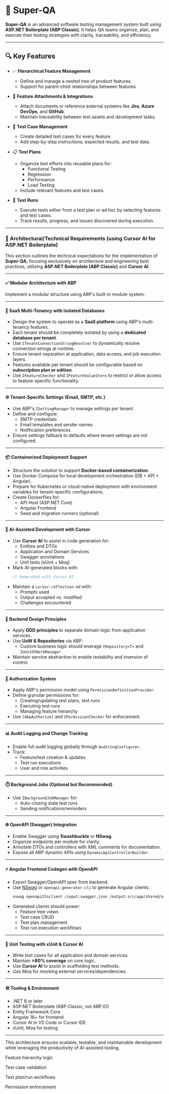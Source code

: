 # 🧪 Super-QA

**Super-QA** is an advanced software testing management system built using **ASP.NET Boilerplate (ABP Classic)**. It helps QA teams organize, plan, and execute their testing strategies with clarity, traceability, and efficiency.

---

## 🔍 Key Features

- ✅ **Hierarchical Feature Management**
  - Define and manage a nested tree of product features.
  - Support for parent-child relationships between features.

- 📎 **Feature Attachments & Integrations**
  - Attach documents or reference external systems like **Jira**, **Azure DevOps**, and **GitHub**.
  - Maintain traceability between test assets and development tasks.

- 🧪 **Test Case Management**
  - Create detailed test cases for every feature.
  - Add step-by-step instructions, expected results, and test data.

- 📋 **Test Plans**
  - Organize test efforts into reusable plans for:
    - Functional Testing
    - Regression
    - Performance
    - Load Testing
  - Include relevant features and test cases.

- 🚀 **Test Runs**
  - Execute tests either from a test plan or ad hoc by selecting features and test cases.
  - Track results, progress, and issues discovered during execution.

---

### 🧪 Architectural/Technical Requirements (using Cursor AI for ASP.NET Boilerplate)

This section outlines the technical expectations for the implementation of **Super-QA**, focusing exclusively on architecture and engineering best practices, utilizing **ASP.NET Boilerplate (ABP Classic)** and **Cursor AI**.

---

#### ✅ Modular Architecture with ABP

Implement a modular structure using ABP's built-in module system.

---

#### 🏢 SaaS Multi-Tenancy with Isolated Databases

- Design the system to operate as a **SaaS platform** using ABP's multi-tenancy features.
- Each tenant should be completely isolated by using a **dedicated database per tenant**.
- Use `ITenantConnectionStringResolver` to dynamically resolve connection strings at runtime.
- Ensure tenant separation at application, data access, and job execution layers.
- Features available per tenant should be configurable based on **subscription plan or edition**.
- Use `IFeatureChecker` and `IFeatureValueStore` to restrict or allow access to feature-specific functionality.

---

#### ⚙️ Tenant-Specific Settings (Email, SMTP, etc.)

- Use ABP's `ISettingManager` to manage settings per tenant.
- Define and configure:
  - SMTP credentials
  - Email templates and sender names
  - Notification preferences
- Ensure settings fallback to defaults where tenant settings are not configured.

---

#### 📦 Containerized Deployment Support

- Structure the solution to support **Docker-based containerization**.
- Use Docker Compose for local development orchestration (DB + API + Angular).
- Prepare for Kubernetes or cloud-native deployment with environment variables for tenant-specific configurations.
- Create Dockerfiles for:
  - API Host (ASP.NET Core)
  - Angular Frontend
  - Seed and migration runners (optional)

---

#### 🤖 AI-Assisted Development with Cursor

- Use **Cursor AI** to assist in code generation for:
  - Entities and DTOs
  - Application and Domain Services
  - Swagger annotations
  - Unit tests (xUnit + Moq)
- Mark AI-generated blocks with:
  ```csharp
  // Generated with Cursor AI
  ```
- Maintain a `cursor-reflection.md` with:
  - Prompts used
  - Output accepted vs. modified
  - Challenges encountered

---

#### 🧠 Backend Design Principles

- Apply **DDD principles** to separate domain logic from application services.
- Use **UoW & Repositories** via ABP:
  - Custom business logic should leverage `IRepository<T>` and `IUnitOfWorkManager`
- Maintain service abstraction to enable testability and inversion of control.

---

#### 🔐 Authorization System

- Apply ABP's permission model using `PermissionDefinitionProvider`.
- Define granular permissions for:
  - Creating/updating test plans, test runs
  - Executing test runs
  - Managing feature hierarchy
- Use `[AbpAuthorize]` and `IPermissionChecker` for enforcement.

---

#### 📊 Audit Logging and Change Tracking

- Enable full audit logging globally through `AuditingConfigurer`.
- Track:
  - Feature/test creation & updates
  - Test run executions
  - User and role activities

---

#### ⏱️ Background Jobs (Optional but Recommended)

- Use `IBackgroundJobManager` for:
  - Auto-closing stale test runs
  - Sending notifications/reminders

---

#### 🌐 OpenAPI (Swagger) Integration

- Enable Swagger using **Swashbuckle** or **NSwag**.
- Organize endpoints per module for clarity.
- Annotate DTOs and controllers with XML comments for documentation.
- Expose all ABP dynamic APIs using `DynamicApiControllerBuilder`.

---

#### ⚡ Angular Frontend Codegen with OpenAPI

- Export Swagger/OpenAPI spec from backend.
- Use [NSwag](https://github.com/RicoSuter/NSwag) or `openapi-generator-cli` to generate Angular clients:
  ```bash
  nswag openapi2tsclient /input:swagger.json /output:src/app/shared/api.ts
  ```
- Generated clients should power:
  - Feature tree views
  - Test case CRUD
  - Test plan management
  - Test run execution workflows

---

#### 🧪 Unit Testing with xUnit & Cursor AI

- Write test cases for all application and domain services.
- Maintain **>80% coverage** on core logic.
- Use **Cursor AI** to assist in scaffolding test methods.
- Use Moq for mocking external services/dependencies.

---

#### 🛠 Tooling & Environment

- .NET 8 or later
- ASP.NET Boilerplate (ABP Classic, not ABP.IO)
- Entity Framework Core
- Angular 16+ for frontend
- Cursor AI in VS Code or Cursor IDE
- xUnit, Moq for testing

---

This architecture ensures scalable, testable, and maintainable development while leveraging the productivity of AI-assisted tooling.


Feature hierarchy logic

Test case validation

Test plan/run workflows

Permission enforcement





